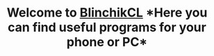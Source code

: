 <h1 align="center">Welcome to <a href="https://daniilshat.ru/" target="_blank">BlinchikCL</a>    
*Here you can find useful programs for your phone or PC*
